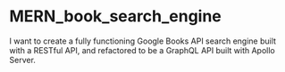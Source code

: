 # MERN_book_search_engine
I want to create a fully functioning Google Books API search engine built with a RESTful API, and refactored to be a GraphQL API built with Apollo Server.
